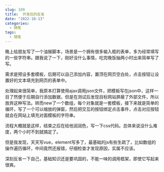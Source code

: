 ```yaml
---
slug: 169
title:  开发后的反省
date: "2022-10-13"
categories: 
  - 随笔
tags: 
  - 随笔
---
```


晚上给朋友写了一个油猴脚本，场景是一个拥有很多输入框的表单，多为经常填写的一些字符串。跟我说了一下，刚好没什么事情，吃完晚饭抽两小时出来简单写了写。

需求是预设多套模板，后期可以自己添加内容，置顶在网页空白处，点击按钮让设置好的文本填充到网页的表单中。

处理起来很简单，我原本打算使用ajax调用json文件，把模板写在json中，这样一目了然便于后期自行添加数据，但是在测试后发现目标网站屏蔽了外部文件，所以放弃这种写法。转而new了一个数组，每个对象就是一套模板，接下来就是简单的循环，写了一个可以缩放的弹窗，然后把交互的按钮绑定点击事件，点击对应按钮就会在网站上填充对面模板的字符串。

流程大概就是这样，结束之后在给他润润色，写一下css代码。总体来说没什么难度，两个小时不到就搞定了。

但是我发现，天天写vue，element写多了，最基础的js有些生疏了，比如数组的操作遍历循环，中间竟然还报错，仔细检查才发现原因，实属不应该。

深刻反省一下自己，基础知识还是要巩固的，不能一味的调用框架，即使它写起来很爽。